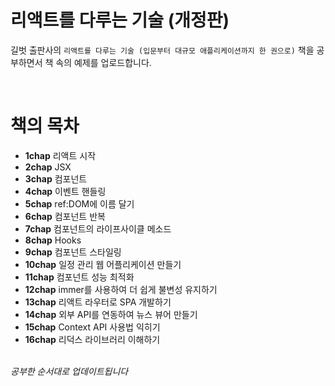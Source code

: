 # 리액트를 다루는 기술 (개정판)

길벗 출판사의 `리액트를 다루는 기술 (입문부터 대규모 애플리케이션까지 한 권으로)` 책을 공부하면서 책 속의 예제를 업로드합니다.

<br>

# 책의 목차

- **1chap** 리액트 시작
- **2chap** JSX
- **3chap** 컴포넌트
- **4chap** 이벤트 핸들링
- **5chap** ref:DOM에 이름 달기
- **6chap** 컴포넌트 반복
- **7chap** 컴포넌트의 라이프사이클 메소드
- **8chap** Hooks
- **9chap** 컴포넌트 스타일링
- **10chap** 일정 관리 웹 어플리케이션 만들기
- **11chap** 컴포넌트 성능 최적화
- **12chap** immer를 사용하여 더 쉽게 불변성 유지하기
- **13chap** 리액트 라우터로 SPA 개발하기
- **14chap** 외부 API를 연동하여 뉴스 뷰어 만들기
- **15chap** Context API 사용법 익히기
- **16chap** 리덕스 라이브러리 이해하기

<br>
<i>공부한 순서대로 업데이트됩니다</i>
